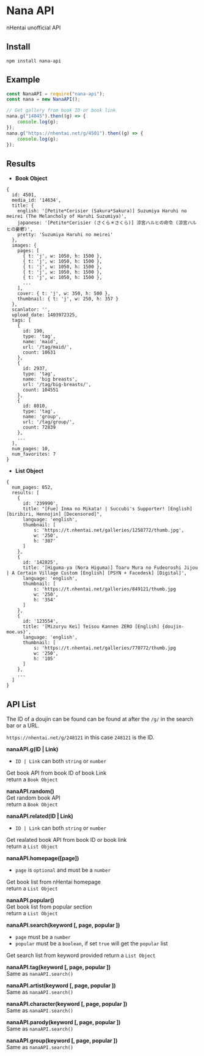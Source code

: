 # Nana API

nHentai unofficial API

## Install

```
npm install nana-api
```

## Example

```js
const NanaAPI = require("nana-api");
const nana = new NanaAPI();

// Get gallery from book ID or book link
nana.g("14045").then((g) => {
	console.log(g);
});
nana.g("https://nhentai.net/g/4501").then((g) => {
	console.log(g);
});
```

## Results

* **Book Object**
```
{
  id: 4501,
  media_id: '14634',
  title: {
    english: '[Petite*Cerisier (Sakura*Sakura)] Suzumiya Haruhi no meirei (The Melancholy of Haruhi Suzumiya)',
    japanese: '[Petite*Cerisier (さくら＊さくら)] 涼宮ハルヒの命令 (涼宮ハルヒの憂鬱)',
    pretty: 'Suzumiya Haruhi no meirei'
  },
  images: {
    pages: [
	  { t: 'j', w: 1050, h: 1500 },
	  { t: 'j', w: 1050, h: 1500 },
	  { t: 'j', w: 1050, h: 1500 },
	  { t: 'j', w: 1050, h: 1500 },
	  { t: 'j', w: 1050, h: 1500 },
	  ...
	],
    cover: { t: 'j', w: 350, h: 500 },
    thumbnail: { t: 'j', w: 250, h: 357 }
  },
  scanlator: '',
  upload_date: 1403972325,
  tags: [
    {
      id: 190,
      type: 'tag',
      name: 'maid',
      url: '/tag/maid/',
      count: 10631
    },
    {
      id: 2937,
      type: 'tag',
      name: 'big breasts',
      url: '/tag/big-breasts/',
      count: 104551
    },
    {
      id: 8010,
      type: 'tag',
      name: 'group',
      url: '/tag/group/',
      count: 72839
    },
	...
  ],
  num_pages: 10,
  num_favorites: 7
}
```

* **List Object**
```
{
  num_pages: 852,
  results: [
    {
      id: '239990',
      title: "[Fue] Inma no Mikata! | Succubi's Supporter! [English] [biribiri, Hennojin] [Decensored]",
      language: 'english',
      thumbnail: [
		  s: 'https://t.nhentai.net/galleries/1258772/thumb.jpg',
		  w: '250',
		  h: '307'
	  ]
    },
    {
      id: '142825',
      title: '[Higuma-ya (Nora Higuma)] Toaru Mura no Fudeoroshi Jijou | A Certain Village Custom [English] [PSYN + Facedesk] [Digital]',
      language: 'english',
      thumbnail: [
		  s: 'https://t.nhentai.net/galleries/849121/thumb.jpg
		  w: '250',
		  h: '354'
	  ]
    },
    {
      id: '123554',
      title: '[Mizuryu Kei] Teisou Kannen ZERO [English] {doujin-moe.us}',
      language: 'english',
      thumbnail: [
		  s: 'https://t.nhentai.net/galleries/770772/thumb.jpg
		  w: '250',
		  h: '105'
	  ]
	},
	...
  ]
}
```

## API List
The ID of a doujin can be found can be found at after the `/g/` in the search bar or a URL.

`https://nhentai.net/g/248121` in this case `248121` is the ID.

**nanaAPI.g(ID | Link)**  
* `ID | Link` can both `string` or `number`

Get book API from book ID of book Link  
return a `Book Object`

**nanaAPI.random()**  
Get random book API  
return a `Book Object`

**nanaAPI.related(ID | Link)**  
* `ID | Link` can both `string` or `number`

Get realated book API from book ID or book link  
return a `List Object`

**nanaAPI.homepage([page])**  
* `page` is `optional` and must be a `number`

Get book list from nHentai homepage  
return a `List Object`

**nanaAPI.popular()**  
Get book list from popular section  
return a `List Object`

**nanaAPI.search(keyword [, page, popular ])**
* `page` must be a `number`
* `popular` must be a `boolean`, if set `true` will get the `popular` list

Get search list from keyword provided
return a `List Object`

**nanaAPI.tag(keyword [, page, popular ])**  
Same as `nanaAPI.search()`

**nanaAPI.artist(keyword [, page, popular ])**  
Same as `nanaAPI.search()`

**nanaAPI.character(keyword [, page, popular ])**  
Same as `nanaAPI.search()`

**nanaAPI.parody(keyword [, page, popular ])**  
Same as `nanaAPI.search()`

**nanaAPI.group(keyword [, page, popular ])**  
Same as `nanaAPI.search()`
